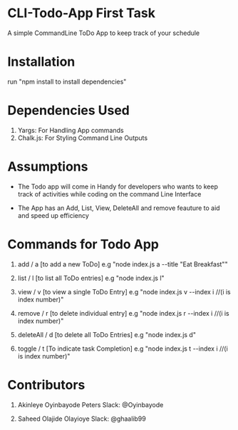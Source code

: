 # CLI-Todo-App First Task
A simple CommandLine ToDo App to keep track of your schedule

# Installation
run "npm install to install dependencies"
 
# Dependencies Used
 1. Yargs: For Handling App commands
 2. Chalk.js: For Styling Command Line Outputs

# Assumptions
- The Todo app will come in Handy for developers who wants to keep track of activities while coding on the command Line Interface

- The App has an Add, List, View, DeleteAll and remove feauture to aid and speed up efficiency
 
# Commands for Todo App

1. add / a [to add a new ToDo]
e.g
"node index.js a --title "Eat Breakfast""

2. list / l [to list all ToDo entries]
e.g
"node index.js l"

3. view / v [to view a single ToDo Entry]
e.g
"node index.js v --index i //(i is index number)"
 
4. remove / r [to delete individual entry]
e.g
"node index.js r --index i //(i is index number)"
 
 
 5. deleteAll / d [to delete all ToDo Entries]
 e.g
 "node index.js d"
 
 6. toggle / t [To indicate task Completion]
 e.g
 "node index.js t --index i //(i is index number)"

 # Contributors
 1. Akinleye Oyinbayode Peters
 Slack: @Oyinbayode

 2. Saheed Olajide Olayioye
 Slack: @ghaalib99
